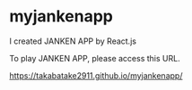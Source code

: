 # myjankenapp

I created JANKEN APP by React.js

To play JANKEN APP, please access this URL.

https://takabatake2911.github.io/myjankenapp/
